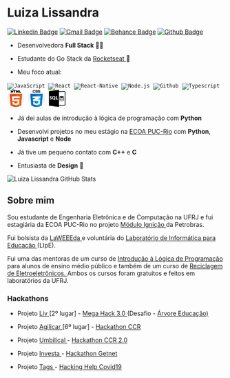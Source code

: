 # Luiza Lissandra

[![Linkedin Badge](https://img.shields.io/badge/-LinkedIn-blue?style=flat-square&logo=Linkedin&logoColor=white&link=https://www.linkedin.com/in/luiza-lissandra/)](https://www.linkedin.com/in/luiza-lissandra/)
[![Gmail Badge](https://img.shields.io/badge/-Gmail-c14438?style=flat-square&logo=Gmail&logoColor=white&link=mailto:luizalissandrarosa@poli.ufrj.br)](mailto:luizalissandrarosa@poli.ufrj.br)
[![Behance Badge](https://img.shields.io/badge/Behance-blue?style=flat-square&logo=Behance&link=https://www.behance.net/luizalissandra)](https://www.behance.net/luizalissandra)
[![Github Badge](https://img.shields.io/badge/-Github-000?style=flat-square&logo=Github&logoColor=white&link=https://github.com/LissandraRodrigues)](https://github.com/LissandraRodrigues)

- Desenvolvedora **Full Stack** :woman_technologist:

- Estudante do Go Stack da <a href='rocketseat.com.br'> Rocketseat <a/> :rocket:

- Meu foco atual:

<p align="left">
<code><img src="https://user-images.githubusercontent.com/51785898/91357834-3eb8df00-e7c8-11ea-9936-0ce666ac2a11.png" alt="JavaScript" width="40" height="40"/></code>&nbsp;
<code><img src="https://user-images.githubusercontent.com/51785898/91357845-424c6600-e7c8-11ea-9457-53c06cf3b6ed.png" alt="React" width="60" height="40" /></code>&nbsp;
<code><img src="https://user-images.githubusercontent.com/51785898/91357845-424c6600-e7c8-11ea-9457-53c06cf3b6ed.png" alt="React-Native" width="60" height="40" /></code>&nbsp;
<code><img src="https://user-images.githubusercontent.com/51785898/91357850-44162980-e7c8-11ea-966c-a7ebaba08ba3.png" alt="Node.js" width="40" height="40"/></code>&nbsp;    
<code><img src="https://user-images.githubusercontent.com/51785898/91358353-0cf44800-e7c9-11ea-9a54-0a988aa2837c.png" alt="Github" width="40" height="40"/></code>&nbsp;
<code><img src="https://user-images.githubusercontent.com/51785898/91358426-3319e800-e7c9-11ea-9df0-b5a207cecfce.png" alt="Typescript" width="40" height="40"/></code>&nbsp;
<code><img src="html-5.png" alt="HTML5" width="40" height="40"/></code>&nbsp;
<code><img src="css.png" alt="CSS3" width="40" height="40"/></code>&nbsp;
<code><img src="sql.png" alt="SQL" width="40" height="40"/></code>&nbsp;
 </p>

- Já dei aulas de introdução à lógica de programação com **Python** 

- Desenvolvi projetos no meu estágio na <a href='http://ecoa.usuarios.rdc.puc-rio.br/'>ECOA PUC-Rio</a> com **Python**, **Javascript** e **Node**  

- Já tive um pequeno contato com **C++** e **C**

- Entusiasta de **Design** :iphone:

![Luiza Lissandra GitHub Stats](https://github-readme-stats.anuraghazra1.vercel.app/api?username=LissandraRodrigues&show_icons=true&hide_border=true)
<!--
[![Top Langs](https://github-readme-stats.vercel.app/api/top-langs/?username=LissandraRodrigues)](https://github.com/LissandraRodrigues/github-readme-stats)
-->
## Sobre mim

Sou estudante de Engenharia Eletrônica e de Computação na UFRJ e fui estagiária da ECOA PUC-Rio no projeto <a href = "https://nossaenergia.petrobras.com.br/pt/energia/conexoes-para-a-inovacao-modulo-ignicao-busca-as-ideias-de-jovens-estudantes/#menu"> Módulo Ignição </a> da Petrobras.

Fui bolsista da <a href = "https://laweeeda.ict.unesp.br/site/en/about/"> LaWEEEda </a> e voluntária do <a href = "http://nides.ufrj.br/index.php/o-lipe"> Laboratório de Informática para Educação </a> (LIpE).

Fui uma das mentoras de um curso de <a href = "https://medium.com/reflex%C3%A3o-computacional"> Introdução à Lógica de Programação </a> para alunos de ensino médio público e também de um curso de <a href = "http://nides.ufrj.br/index.php/projetos-lipe/laweeeda-projetos-lipe"> Reciclagem de Eletroeletrônicos. </a> Ambos os cursos foram gratuitos e feitos em laboratórios da UFRJ.

### Hackathons

- Projeto <a href = "https://github.com/LissandraRodrigues/projeto_liv_mega_hack"> Liv </a> [2º lugar] - <a href = "https://www.megahack.com.br/"> Mega Hack 3.0 </a> (Desafio - <a href = "https://arvoreeducacao.com.br/"> Árvore Educação) </a> 

- Projeto <a href = "https://github.com/LissandraRodrigues/time_70_agilicar"> Agilicar </a> [6º lugar] - <a href = "http://www.grupoccr.com.br/hackathonccr/"> Hackathon CCR </a> 

- Projeto <a href = "https://github.com/LissandraRodrigues/umbilical"> Umbilical </a> - <a href = "http://www.grupoccr.com.br/hackathonccr/"> Hackathon CCR 2.0 </a> 

- Projeto <a href = "https://github.com/LissandraRodrigues/investa-hackathon-getnet"> Investa </a> - <a href = "https://www.hackathongetnet.com.br/"> Hackathon Getnet </a>

- Projeto <a href = "https://www.youtube.com/watch?v=bgvWcUgYe2g"> Tags </a> - <a href = "http://www.hackingrio.com/hackinghelp/"> Hacking Help Covid19 </a>

